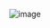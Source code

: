
![image](https://user-images.githubusercontent.com/126113645/231918296-b5d125cd-f90d-4c6d-ac09-bf7d0eea942e.png)
